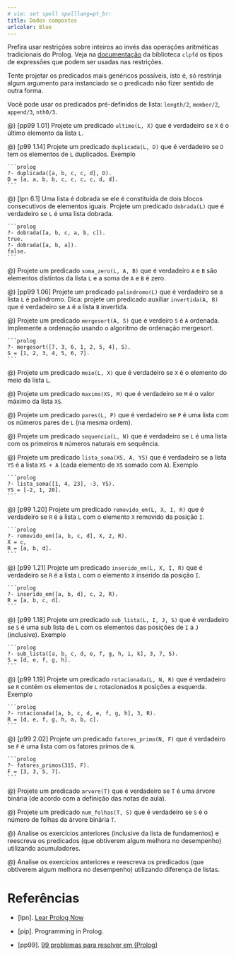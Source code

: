 ```yaml
---
# vim: set spell spelllang=pt_br:
title: Dados compostos
urlcolor: Blue
---
```


Prefira usar restrições sobre inteiros ao invés das operações aritméticas tradicionais do Prolog. Veja na [documentação](https://www.swi-prolog.org/pldoc/man?section=clpfd) da biblioteca `clpfd` os tipos de expressões que podem ser usadas nas restrições.

Tente projetar os predicados mais genéricos possíveis, isto é, só restrinja algum argumento para instanciado se o predicado não fizer sentido de outra forma.

Você pode usar os predicados pré-definidos de lista: `length/2`, `member/2`, `append/3`, `nth0/3`.

@) [pp99 1.01] Projete um predicado `ultimo(L, X)` que é verdadeiro se `X` é o último elemento da lista `L`.

@) [p99 1.14] Projete um predicado `duplicada(L, D)` que é verdadeiro se `D` tem os elementos de `L` duplicados. Exemplo

    ```prolog
    ?- duplicada([a, b, c, c, d], D).
    D = [a, a, b, b, c, c, c, c, d, d].
    ```

@) [lpn 6.1] Uma lista é dobrada se ele é constituída de dois blocos consecutivos de elementos iguais. Projete um predicado `dobrada(L)` que é verdadeiro se `L` é uma lista dobrada.

    ```prolog
    ?- dobrada([a, b, c, a, b, c]).
    true.
    ?- dobrada([a, b, a]).
    false.
    ```

@) Projete um predicado `soma_zero(L, A, B)` que é verdadeiro `A` e `B` são elementos distintos da lista `L` e a soma de `A` e `B` é zero.

@) [pp99 1.06] Projete um predicado `palindromo(L)` que é verdadeiro se a lista `L` é palíndromo. Dica: projete um predicado auxiliar `invertida(A, B)` que é verdadeiro se `A` é a lista `B` invertida.

@) Projete um predicado `mergesort(A, S)` que é verdeiro `S` é `A` ordenada. Implemente a ordenação usando o algoritmo de ordenação mergesort.

    ```prolog
    ?- mergesort([7, 3, 6, 1, 2, 5, 4], S).
    S = [1, 2, 3, 4, 5, 6, 7].
    ```

@) Projete um predicado `meio(L, X)` que é verdadeiro se `X` é o elemento do meio da lista `L`.

@) Projete um predicado `maximo(XS, M)` que é verdadeiro se `M` é o valor máximo da lista `XS`.

@) Projete um predicado `pares(L, P)` que é verdadeiro se `P` é uma lista com os números pares de `L` (na mesma ordem).

@) Projete um predicado `sequencia(L, N)` que é verdadeiro se `L` é uma lista com os primeiros `N` números naturais em sequência.

@) Projete um predicado `lista_soma(XS, A, YS)` que é verdadeiro se a lista `YS` é a lista `XS + A` (cada elemento de `XS` somado com `A`). Exemplo

    ```prolog
    ?- lista_soma([1, 4, 23], -3, YS).
    YS = [-2, 1, 20].
    ```

@) [p99 1.20] Projete um predicado `removido_em(L, X, I, R)` que é verdadeiro se `R` é a lista `L` com o elemento `X` removido da posição `I`.

    ```prolog
    ?- removido_em([a, b, c, d], X, 2, R).
    X = c,
    R = [a, b, d].
    ```

@) [p99 1.21] Projete um predicado `inserido_em(L, X, I, R)` que é verdadeiro se `R` é a lista `L` com o elemento `X` inserido da posição `I`.

    ```prolog
    ?- inserido_em([a, b, d], c, 2, R).
    R = [a, b, c, d].
    ```

@) [p99 1.18] Projete um predicado `sub_lista(L, I, J, S)` que é verdadeiro se `S` é uma sub lista de `L` com os elementos das posições de `I` a `J` (inclusive). Exemplo

    ```prolog
    ?- sub_lista([a, b, c, d, e, f, g, h, i, k], 3, 7, S).
    S = [d, e, f, g, h].
    ```

@) [p99 1.19] Projete um predicado `rotacionada(L, N, R)` que é verdadeiro se `R` contém os elementos de `L` rotacionados `N` posições a esquerda. Exemplo

    ```prolog
    ?- rotacionada([a, b, c, d, e, f, g, h], 3, R).
    R = [d, e, f, g, h, a, b, c].
    ```

@) [p99 2.02] Projete um predicado `fatores_primo(N, F)` que é verdadeiro se `F` é uma lista com os fatores primos de `N`.

    ```prolog
    ?- fatores_primos(315, F).
    F = [3, 3, 5, 7].
    ```

@) Projete um predicado `arvore(T)` que é verdadeiro se `T` é uma árvore binária (de acordo com a definição das notas de aula).

@) Projete um predicado `num_folhas(T, S)` que é verdadeiro se `S` é o número de folhas da árvore binária `T`.

@) Analise os exercícios anteriores (inclusive da lista de fundamentos) e reescreva os predicados (que obtiverem algum melhora no desempenho) utilizando acumuladores.

@) Analise os exercícios anteriores e reescreva os predicados (que obtiverem algum melhora no desempenho) utilizando diferença de listas.

<!--
#.  [p99 1.07] Projete um predicado `aplainada(L, F)` que é verdadeiro se `F`
    é uma versão não aninhada de `L`. Exemplo

    ```prolog
    ?- aplainada([a, [b, [c, d], e]], F).
    F = [a, b, c, d, e].
    ```
-->


# Referências

-   [lpn]. [Lear Prolog Now](http://www.learnprolognow.org/lpnpage.php?pagetype=html&pageid=lpn-html)

-   [pip]. Programming in Prolog.

-   [pp99]. [99 problemas para resolver em (Prolog)](https://sites.google.com/site/prologsite/prolog-problems)
